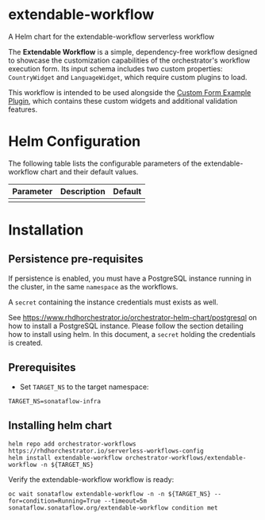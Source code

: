 
extendable-workflow
===========

A Helm chart for the extendable-workflow serverless workflow

The **Extendable Workflow** is a simple, dependency-free workflow designed to showcase the customization capabilities of the orchestrator's workflow execution form. Its input schema includes two custom properties: `CountryWidget` and `LanguageWidget`, which require custom plugins to load.

This workflow is intended to be used alongside the [Custom Form Example Plugin](https://github.com/rhdhorchestrator/custom-form-example-plugin/tree/1.3), which contains these custom widgets and additional validation features.

# Helm Configuration

The following table lists the configurable parameters of the extendable-workflow chart and their default values.

| Parameter                | Description             | Default        |
| ------------------------ | ----------------------- | -------------- |
|                          |                         |                |


# Installation
## Persistence pre-requisites
If persistence is enabled, you must have a PostgreSQL instance running in the cluster, in the same `namespace` as the workflows.

A `secret` containing the instance credentials must exists as well. 

See https://www.rhdhorchestrator.io/orchestrator-helm-chart/postgresql on how to install a PostgreSQL instance. Please follow the section detailing how to install using helm. In this document, a `secret` holding the credentials is created.

## Prerequisites 
* Set `TARGET_NS` to the target namespace:
```console
TARGET_NS=sonataflow-infra
```

## Installing helm chart 

```console
helm repo add orchestrator-workflows https://rhdhorchestrator.io/serverless-workflows-config
helm install extendable-workflow orchestrator-workflows/extendable-workflow -n ${TARGET_NS}
```

Verify the extendable-workflow workflow is ready:
```console
oc wait sonataflow extendable-workflow -n -n ${TARGET_NS} --for=condition=Running=True --timeout=5m
sonataflow.sonataflow.org/extendable-workflow condition met
```
